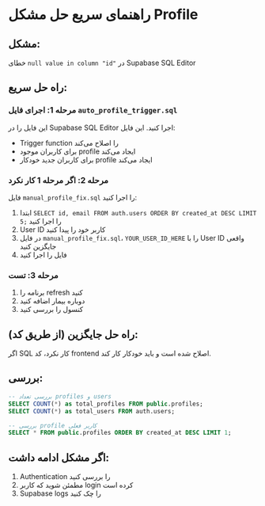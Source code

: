 # راهنمای سریع حل مشکل Profile

## مشکل:
خطای `null value in column "id"` در Supabase SQL Editor

## راه حل سریع:

### مرحله 1: اجرای فایل `auto_profile_trigger.sql`
این فایل را در Supabase SQL Editor اجرا کنید. این فایل:
- Trigger function را اصلاح می‌کند
- برای کاربران موجود profile ایجاد می‌کند
- برای کاربران جدید خودکار profile ایجاد می‌کند

### مرحله 2: اگر مرحله 1 کار نکرد
فایل `manual_profile_fix.sql` را اجرا کنید:
1. ابتدا `SELECT id, email FROM auth.users ORDER BY created_at DESC LIMIT 5;` را اجرا کنید
2. User ID کاربر خود را پیدا کنید
3. در فایل `manual_profile_fix.sql`، `YOUR_USER_ID_HERE` را با User ID واقعی جایگزین کنید
4. فایل را اجرا کنید

### مرحله 3: تست
1. برنامه را refresh کنید
2. دوباره بیمار اضافه کنید
3. کنسول را بررسی کنید

## راه حل جایگزین (از طریق کد):
اگر SQL کار نکرد، کد frontend اصلاح شده است و باید خودکار کار کند.

## بررسی:
```sql
-- بررسی تعداد profiles و users
SELECT COUNT(*) as total_profiles FROM public.profiles;
SELECT COUNT(*) as total_users FROM auth.users;

-- بررسی profile کاربر فعلی
SELECT * FROM public.profiles ORDER BY created_at DESC LIMIT 1;
```

## اگر مشکل ادامه داشت:
1. Authentication را بررسی کنید
2. مطمئن شوید که کاربر login کرده است
3. Supabase logs را چک کنید 